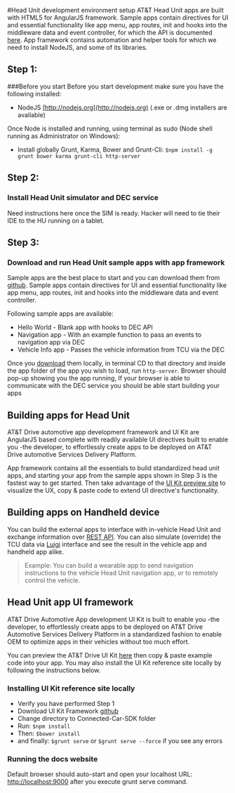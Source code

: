 #Head Unit development environment setup
AT&T Head Unit apps are built with HTML5 for AngularJS framework. Sample apps contain directives for UI and essential functionality like app menu, app routes, init and hooks into the middleware data and event controller, for which the API is documented [here](link). 
App framework contains automation and helper tools for which we need to install NodeJS, and some of its libraries. 

## Step 1: 
###Before you start
Before you start development make sure you have the following installed:
- NodeJS [http://nodejs.org](http://nodejs.org) (.exe or .dmg installers are available)

Once Node is installed and running, using terminal as sudo (Node shell running as Administrator on Windows): 
- Install globally Grunt, Karma, Bower and Grunt-Cli: `$npm install -g grunt bower karma grunt-cli http-server`

## Step 2: 
### Install Head Unit simulator and DEC service
Need instructions here once the SIM is ready. Hacker will need to tie their IDE to the HU running on a tablet. 

## Step 3: 
### Download and run Head Unit sample apps with app framework
Sample apps are the best place to start and you can download them from [github](url). Sample apps contain directives for UI and essential functionality like app menu, app routes, init and hooks into the middleware data and event controller.

Following sample apps are available:
- Hello World - Blank app with hooks to DEC API
- Navigation app - With an example function to pass an events to navigation app via DEC
- Vehicle Info app - Passes the vehicle information from TCU via the DEC

Once you [download](url) them locally, in terminal CD to that directory and inside the app folder of the app you wish to load, run `http-server`. Browser should pop-up showing you the app running, If your browser is able to communicate with the DEC service you should be able start building your apps 

## Building apps for Head Unit
AT&T Drive automotive app development framework and UI Kit are AngularJS based complete with readily available UI directives built to enable you -the developer, to effortlessly create apps to be deployed on AT&T Drive automotive Services Delivery Platform.

App framework contains all the essentials to build standardized head unit apps, and starting your app from the sample apps shown in Step 3 is the fastest way to get started. Then take advantage of the [UI Kit preview site]() to visualize the UX, copy & paste code to extend UI directive's functionality. 

## Building apps on Handheld device
You can build the external apps to interface with in-vehicle Head Unit and exchange information over [REST API](url). You can also simulate (override) the TCU data via [Luigi](url) interface and see the result in the vehicle app and handheld app alike.

> Example: You can build a wearable app to send navigation instructions to the vehicle Head Unit navigation app, or to remotely control the vehicle.

## Head Unit app UI framework
AT&T Drive Automotive App development UI Kit is built to enable you -the developer, to effortlessly create apps to be deployed on AT&T Drive Automotive Services Delivery Platform in a standardized fashion to enable OEM to optimize apps in their vehicles without too much effort. 

You can preview the AT&T Drive UI Kit [here](url) then copy & paste example code into your app. You may also install the UI Kit reference site locally by following the instructions below. 

### Installing UI Kit reference site locally
- Verify you have performed Step 1
- Download UI Kit Framework [github](url)
- Change directory to Connected-Car-SDK folder 
- Run: `$npm install`
- Then: `$bower install`
- and finally: `$grunt serve` or `$grunt serve --force` if you see any errors

### Running the docs website
Default browser should auto-start and open your localhost URL: [http://localhost:9000](http://localhost:9000) after you execute grunt serve command.
